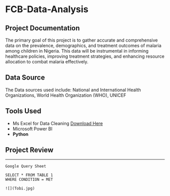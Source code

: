 # FCB-Data-Analysis
## Project Documentation
The primary goal of this project is to gather accurate and comprehensive data on the prevalence, demographics, and treatment outcomes of malaria among children in Nigeria. This data will be instrumental in informing healthcare policies, improving treatment strategies, and enhancing resource allocation to combat malaria effectively.

## Data Source
The Data sources used include: National and International Health Organizations, World Health Organization (WHO), UNICEF

## Tools Used
- Ms Excel for Data Cleaning [Download Here](https://www.microsoft.com/en-ng/)
- Microsoft Power BI
- **Python**

## Project Review
___

```
Google Query Sheet

SELECT * FROM TABLE 1
WHERE CONDITION = MET

![](Tobi.jpg)

